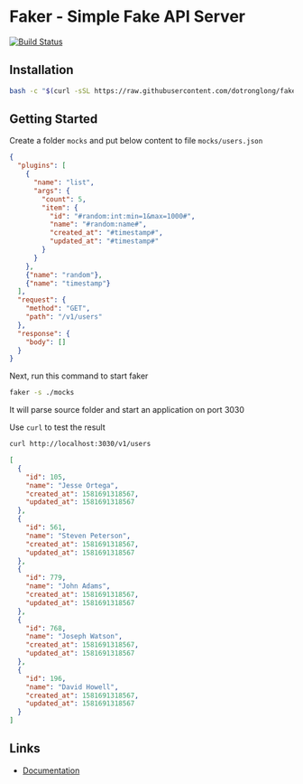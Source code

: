 # Faker - Simple Fake API Server
[![Build Status](https://travis-ci.org/dotronglong/faker.svg?branch=master)](https://travis-ci.org/dotronglong/faker)

## Installation

```bash
bash -c "$(curl -sSL https://raw.githubusercontent.com/dotronglong/faker/master/install.sh)"
```

## Getting Started

Create a folder `mocks` and put below content to file `mocks/users.json`

```json
{
  "plugins": [
    {
      "name": "list",
      "args": {
        "count": 5,
        "item": {
          "id": "#random:int:min=1&max=1000#",
          "name": "#random:name#",
          "created_at": "#timestamp#",
          "updated_at": "#timestamp#"
        }
      }
    },
    {"name": "random"},
    {"name": "timestamp"}
  ],
  "request": {
    "method": "GET",
    "path": "/v1/users"
  },
  "response": {
    "body": []
  }
}
```

Next, run this command to start faker

```bash
faker -s ./mocks
```

It will parse source folder and start an application on port 3030

Use `curl` to test the result

```bash
curl http://localhost:3030/v1/users
```

```json
[
  {
    "id": 105,
    "name": "Jesse Ortega",
    "created_at": 1581691318567,
    "updated_at": 1581691318567
  },
  {
    "id": 561,
    "name": "Steven Peterson",
    "created_at": 1581691318567,
    "updated_at": 1581691318567
  },
  {
    "id": 779,
    "name": "John Adams",
    "created_at": 1581691318567,
    "updated_at": 1581691318567
  },
  {
    "id": 768,
    "name": "Joseph Watson",
    "created_at": 1581691318567,
    "updated_at": 1581691318567
  },
  {
    "id": 196,
    "name": "David Howell",
    "created_at": 1581691318567,
    "updated_at": 1581691318567
  }
]
```

## Links

* [Documentation](https://github.com/dotronglong/faker/wiki)
